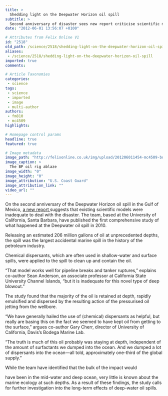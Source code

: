 ```yaml
---
title: >
  Shedding light on the Deepwater Horizon oil spill
subtitle: >
  Second anniversary of disaster sees new report criticise scientific models used
date: "2012-06-01 13:56:07 +0100"

# Attributes from Felix Online V1
id: "2518"
old_path: /science/2518/shedding-light-on-the-deepwater-horizon-oil-spill
aliases:
 - /science/2518/shedding-light-on-the-deepwater-horizon-oil-spill
imported: true
comments:

# Article Taxonomies
categories:
 - science
tags:
 - science
 - imported
 - image
 - multi-author
authors:
 - fm810
 - mc4509
highlights:

# Homepage control params
headline: true
featured: true

# Image metadata
image_path: "http://felixonline.co.uk/img/upload/201206011454-mc4509-burning-oil-rig-explosion-fire-photo11.jpg"
image_caption: >
  The BP oil rig ablaze
image_width: "0"
image_height: "0"
image_attribution: "U.S. Coast Guard"
image_attribution_link: ""
video_url: ""
---
```


On the second anniversary of the Deepwater Horizon oil spill in the Gulf of Mexico, [a new report ](https://www.nceas.ucsb.edu/news/tale-two-spills-novel-science-and-policy-implications-emerging-new-oil-spill-model)suggests that existing scientific models were inadequate to deal with the disaster. The team, based at the University of California, Santa Barbara, have published the first comprehensive study of what happened at the Deepwater oil spill in 2010.

Releasing an estimated 206 million gallons of oil at unprecedented depths, the spill was the largest accidental marine spill in the history of the petroleum industry.

Chemical dispersants, which are often used in shallow-water and surface spills, were applied to the spill to clean up and contain the oil.

“That model works well for pipeline breaks and tanker ruptures,” explains co-author Sean Anderson, an associate professor at California State University Channel Islands, “but it is inadequate for this novel type of deep blowout.”

The study found that the majority of the oil is retained at depth, rapidly emulsified and dispersed by the resulting action of the pressurised oil jetting from the wellbore.

“We have generally hailed the use of (chemical) dispersants as helpful, but really are basing this on the fact we seemed to have kept oil from getting to the surface,” argues co-author Gary Cherr, director of University of California, Davis’s Bodega Marine Lab.

“The truth is much of this oil probably was staying at depth, independent of the amount of surfactants we dumped into the ocean. And we dumped a lot of dispersants into the ocean—all told, approximately one-third of the global supply.”

While the team have identified that the bulk of the impact would

have been in the mid-water and deep ocean, very little is known about the marine ecology at such depths. As a result of these findings, the study calls for further investigation into the long-term effects of deep-water oil spills.
